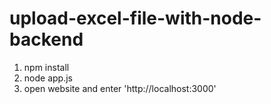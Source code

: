 # upload-excel-file-with-node-backend
1. npm install
2. node app.js
3. open website and enter 'http://localhost:3000'
